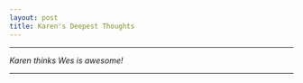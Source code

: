 ```yaml
---
layout: post
title: Karen's Deepest Thoughts
---
```


-----
*Karen thinks Wes is awesome!*

-----


	










